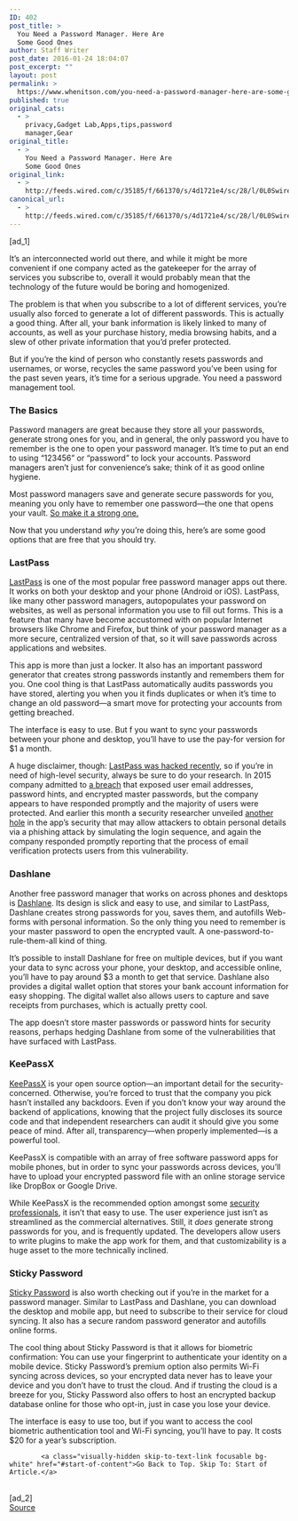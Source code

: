 ```yaml
---
ID: 402
post_title: >
  You Need a Password Manager. Here Are
  Some Good Ones
author: Staff Writer
post_date: 2016-01-24 18:04:07
post_excerpt: ""
layout: post
permalink: >
  https://www.whenitson.com/you-need-a-password-manager-here-are-some-good-ones/
published: true
original_cats:
  - >
    privacy,Gadget Lab,Apps,tips,password
    manager,Gear
original_title:
  - >
    You Need a Password Manager. Here Are
    Some Good Ones
original_link:
  - >
    http://feeds.wired.com/c/35185/f/661370/s/4d1721e4/sc/28/l/0L0Swired0N0C20A160C0A10Cyou0Eneed0Ea0Epassword0Emanager0C/story01.htm
canonical_url:
  - >
    http://feeds.wired.com/c/35185/f/661370/s/4d1721e4/sc/28/l/0L0Swired0N0C20A160C0A10Cyou0Eneed0Ea0Epassword0Emanager0C/story01.htm
---
```

 [ad_1]
<br><div id=""><p>It’s an interconnected world out there, and while it might be more convenient if one company acted as the gatekeeper for the array of services you subscribe to, overall it would probably mean that the technology of the future would be boring and homogenized.</p>
<p>The problem is that when you subscribe to a lot of different services, you’re usually also forced to generate a lot of different passwords. This is actually a good thing. After all, your bank information is likely linked to many of accounts, as well as your purchase history, media browsing habits, and a slew of other private information that you’d prefer protected.</p>
<p>But if you’re the kind of person who constantly resets passwords and usernames, or worse, recycles the same password you’ve been using for the past seven years, it’s time for a serious upgrade. You need a password management tool.</p>
<h3>The Basics</h3>
<p>Password managers are great because they store all your passwords, generate strong ones for you, and in general, the only password you have to remember is the one to open your password manager. It’s time to put an end to using “123456” or “password” to lock your accounts. Password managers aren’t just for convenience’s sake; think of it as good online hygiene.</p>
<p>Most password managers save and generate secure passwords for you, meaning you only have to remember one password—the one that opens your vault. <a href="“http://www.wired.com/2016/01/worst-passwords-list/”">So make it a strong one.</a></p>
<p>Now that you understand <em>why</em> you’re doing this, here’s are some good options that are free that you should try.</p>
<h3>LastPass</h3>
<p><a href="”https://lastpass.com/”">LastPass</a> is one of the most popular free password manager apps out there. It works on both your desktop and your phone (Android or iOS). LastPass, like many other password managers, autopopulates your password on websites, as well as personal information you use to fill out forms. This is a feature that many have become accustomed with on popular Internet browsers like Chrome and Firefox, but think of your password manager as a more secure, centralized version of that, so it will save passwords across applications and websites.</p>
<p>This app is more than just a locker. It also has an important password generator that creates strong passwords instantly and remembers them for you. One cool thing is that LastPass automatically audits passwords you have stored, alerting you when you it finds duplicates or when it’s time to change an old password—a smart move for protecting your accounts from getting breached.</p>
<p>The interface is easy to use. But f you want to sync your passwords between your phone and desktop, you’ll have to use the pay-for version for $1 a month.</p>
<p>A huge disclaimer, though: <a href="http://www.wired.com/2015/06/hack-brief-password-manager-lastpass-got-breached-hard/" target="_blank">LastPass was hacked recently</a>, so if you’re in need of high-level security, always be sure to do your research. In 2015 company admitted to <a href="“http://www.wired.com/2015/06/hack-brief-password-manager-lastpass-got-breached-hard/http://www.wired.com/2015/06/hack-brief-password-manager-lastpass-got-breached-hard/”">a breach</a> that exposed user email addresses, password hints, and encrypted master passwords, but the company appears to have responded promptly and the majority of users were protected. And earlier this month a security researcher unveiled <a href="“http://www.theguardian.com/technology/2016/jan/18/phishing-attack-steal-lastpass-password-manager-details”">another hole</a> in the app’s security that may allow attackers to obtain personal details via a phishing attack by simulating the login sequence, and again the company responded promptly reporting that the process of email verification protects users from this vulnerability.</p>
<h3>Dashlane</h3>
<p>Another free password manager that works on across phones and desktops is <a href="“https://www.dashlane.com/”">Dashlane</a>. Its design is slick and easy to use, and similar to LastPass, Dashlane creates strong passwords for you, saves them, and autofills Web-forms with personal information. So the only thing you need to remember is your master password to open the encrypted vault. A one-password-to-rule-them-all kind of thing.</p>
<p>It’s possible to install Dashlane for free on multiple devices, but if you want your data to sync across your phone, your desktop, and accessible online, you’ll have to pay around $3 a month to get that service. Dashlane also provides a digital wallet option that stores your bank account information for easy shopping. The digital wallet also allows users to capture and save receipts from purchases, which is actually pretty cool.</p>
<p>The app doesn’t store master passwords or password hints for security reasons, perhaps hedging Dashlane from some of the vulnerabilities that have surfaced with LastPass.</p>
<h3>KeePassX</h3>
<p><a href="“https://www.keepassx.org/”">KeePassX</a> is your open source option—an important detail for the security-concerned. Otherwise, you’re forced to trust that the company you pick hasn’t installed any backdoors. Even if you don’t know your way around the backend of applications, knowing that the project fully discloses its source code and that independent researchers can audit it should give you some peace of mind. After all, transparency—when properly implemented—is a powerful tool.</p>
<p>KeePassX is compatible with an array of free software password apps for mobile phones, but in order to sync your passwords across devices, you’ll have to upload your encrypted password file with an online storage service like DropBox or Google Drive.</p>
<p>While KeePassX is the recommended option amongst some <a href="”https://ssd.eff.org/en/module/how-use-keepassx”">security professionals</a>, it isn’t that easy to use. The user experience just isn’t as streamlined as the commercial alternatives. Still, it <em>does</em> generate strong passwords for you, and is frequently updated. The developers allow users to write plugins to make the app work for them, and that customizability is a huge asset to the more technically inclined.</p>
<h3>Sticky Password</h3>
<p><a href="“https://www.stickypassword.com/”">Sticky Password</a> is also worth checking out if you’re in the market for a password manager. Similar to LastPass and Dashlane, you can download the desktop and mobile app, but need to subscribe to their service for cloud syncing. It also has a secure random password generator and autofills online forms.</p>
<p>The cool thing about Sticky Password is that it allows for biometric confirmation: You can use your fingerprint to authenticate your identity on a mobile device. Sticky Password’s premium option also permits Wi-Fi syncing across devices, so your encrypted data never has to leave your device and you don’t have to trust the cloud. And if trusting the cloud is a breeze for you, Sticky Password also offers to host an encrypted backup database online for those who opt-in, just in case you lose your device.</p>
<p>The interface is easy to use too, but if you want to access the cool biometric authentication tool and Wi-Fi syncing, you’ll have to pay. It costs $20 for a year’s subscription.</p>

			<a class="visually-hidden skip-to-text-link focusable bg-white" href="#start-of-content">Go Back to Top. Skip To: Start of Article.</a>

			
</div>
<br>[ad_2]
<br><a href="http://feeds.wired.com/c/35185/f/661370/s/4d1721e4/sc/28/l/0L0Swired0N0C20A160C0A10Cyou0Eneed0Ea0Epassword0Emanager0C/story01.htm">Source </a>